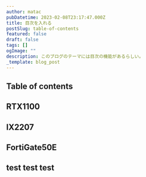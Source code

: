 ```yaml
---
author: matac
pubDatetime: 2023-02-08T23:17:47.000Z
title: 目次を入れる
postSlug: table-of-contents
featured: false
draft: false
tags: []
ogImage: ""
description: このブログのテーマには目次の機能があるらしい。
_template: blog_post
---
```


## Table of contents

## RTX1100

## IX2207

## FortiGate50E

## test test test
